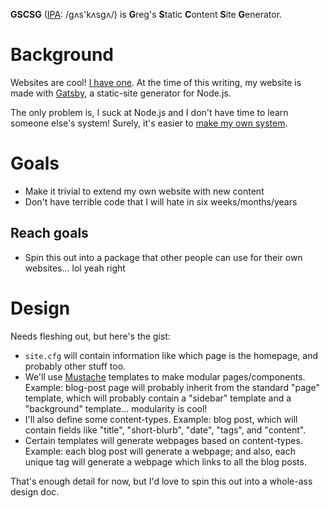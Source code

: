**GSCSG** ([IPA](https://en.wiktionary.org/wiki/Appendix:English_pronunciation): /gʌs'kʌsgʌ/) is **G**reg's **S**tatic **C**ontent **S**ite **G**enerator.

# Background

Websites are cool! [I have one](https://www.gredelston.com). At the time of this writing, my website is made with [Gatsby](https://www.gatsbyjs.org), a static-site generator for Node.js.

The only problem is, I suck at Node.js and I don't have time to learn someone else's system! Surely, it's easier to [make my own system](https://en.wikipedia.org/wiki/Not_invented_here).

# Goals

* Make it trivial to extend my own website with new content
* Don't have terrible code that I will hate in six weeks/months/years

## Reach goals

* Spin this out into a package that other people can use for their own websites... lol yeah right

# Design

Needs fleshing out, but here's the gist:

* `site.cfg` will contain information like which page is the homepage, and probably other stuff too.
* We'll use [Mustache](https://github.com/cbroglie/mustache) templates to make modular pages/components. Example: blog-post page will probably inherit from the standard "page" template, which will probably contain a "sidebar" template and a "background" template... modularity is cool!
* I'll also define some content-types. Example: blog post, which will contain fields like "title", "short-blurb", "date", "tags", and "content".
* Certain templates will generate webpages based on content-types. Example: each blog post will generate a webpage; and also, each unique tag will generate a webpage which links to all the blog posts.

That's enough detail for now, but I'd love to spin this out into a whole-ass design doc.
